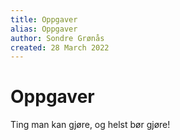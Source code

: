 ```yaml
---
title: Oppgaver
alias: Oppgaver
author: Sondre Grønås
created: 28 March 2022
---
```

# Oppgaver
Ting man kan gjøre, og helst bør gjøre!